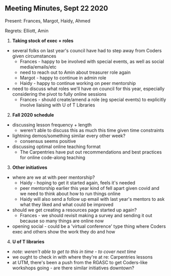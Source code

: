 ## Meeting Minutes, Sept 22 2020

Present: Frances, Margot, Haidy, Ahmed

Regrets: Elliott, Amin

1. **Taking stock of exec + roles**
 * several folks on last year's council have had to step away from Coders given circumstances
    * Frances - happy to be involved with special events, as well as social media/emails/etc
    * need to reach out to Amin about treasurer role again
    * Margot - happy to continue in admin role
    * Haidy - happy to continue working on peer mentorship
 * need to discuss what roles we'll have on council for this year, especially considering the pivot to fully online sessions
    * Frances - should create/amend a role (eg special events) to explicitly involve liaising with U of T Libraries

2. **Fall 2020 schedule**
 * discussing lesson frequency + length
    * weren't able to discuss this as much this time given time constraints
 * lightning demos/something similar every other week? 
    * consensus seems positive
 * discussing optimal online teaching format
    * The Carpentries have put out recommendations and best practices for online code-along teaching

3. **Other initiatives**
 * where are we at with peer mentorship?
    * Haidy - hoping to get it started again, feels it's needed 
    * peer mentorship earlier this year kind of fell apart given covid and we need to think about how to run things online
    * Haidy will also send a follow up email with last year's mentors to ask what they liked and what could be improved
 * should we get creating a resources page started up again? 
    * Frances - we should revisit making a survey and sending it out because so many things are online now
 * opening social - could be a 'virtual conference' type thing where Coders exec and others show the work they do and how

4. **U of T libraries**
 * *note: weren't able to get to this in time - to cover next time*
 * we ought to check in with where they're at re: Carpentries lessons
 * at UTM, there's been a push from the RGASC to get Coders-like workshops going - are there similar initiatives downtown?

